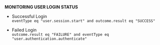 
**MONITORING USER LOGIN STATUS**

* Successful Login  
`eventType eq "user.session.start" and outcome.result eq "SUCCESS"`

* Failed Login   
`outcome.result eq "FAILURE" and eventType eq "user.authentication.authenticate"`


